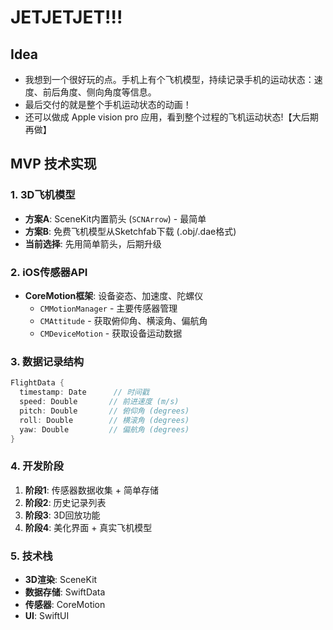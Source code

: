 # JETJETJET!!!

## Idea
- 我想到一个很好玩的点。手机上有个飞机模型，持续记录手机的运动状态：速度、前后角度、侧向角度等信息。
- 最后交付的就是整个手机运动状态的动画！
- 还可以做成 Apple vision pro 应用，看到整个过程的飞机运动状态!【大后期再做】

## MVP 技术实现

### 1. 3D飞机模型
- **方案A**: SceneKit内置箭头 (`SCNArrow`) - 最简单
- **方案B**: 免费飞机模型从Sketchfab下载 (.obj/.dae格式)
- **当前选择**: 先用简单箭头，后期升级

### 2. iOS传感器API
- **CoreMotion框架**: 设备姿态、加速度、陀螺仪
  - `CMMotionManager` - 主要传感器管理
  - `CMAttitude` - 获取俯仰角、横滚角、偏航角
  - `CMDeviceMotion` - 获取设备运动数据

### 3. 数据记录结构
```swift
FlightData {
  timestamp: Date      // 时间戳
  speed: Double       // 前进速度 (m/s)
  pitch: Double       // 俯仰角 (degrees)
  roll: Double        // 横滚角 (degrees)
  yaw: Double         // 偏航角 (degrees)
}
```

### 4. 开发阶段
1. **阶段1**: 传感器数据收集 + 简单存储
2. **阶段2**: 历史记录列表
3. **阶段3**: 3D回放功能
4. **阶段4**: 美化界面 + 真实飞机模型

### 5. 技术栈
- **3D渲染**: SceneKit
- **数据存储**: SwiftData
- **传感器**: CoreMotion
- **UI**: SwiftUI 